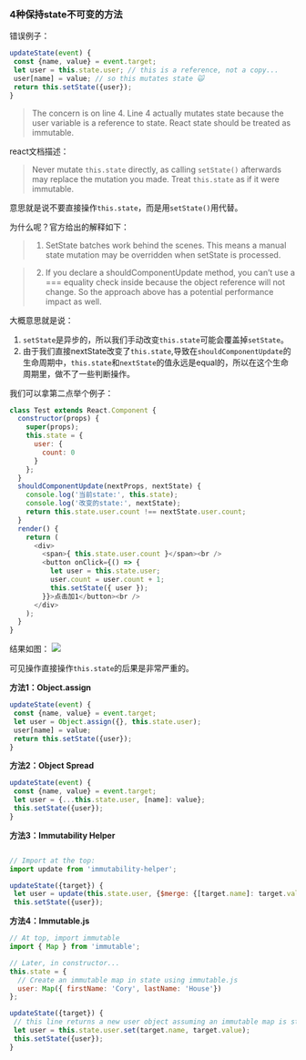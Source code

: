### 4种保持state不可变的方法

错误例子：
```javascript
updateState(event) {
 const {name, value} = event.target;
 let user = this.state.user; // this is a reference, not a copy...
 user[name] = value; // so this mutates state 🙀
 return this.setState({user});
}
```
> The concern is on line 4. Line 4 actually mutates state because the user variable is a reference to state. React state should be treated as immutable.

react文档描述：
> Never mutate `this.state` directly, as calling `setState()` afterwards may replace the mutation you made. Treat `this.state` as if it were immutable.

意思就是说不要直接操作`this.state`，而是用`setState()`用代替。

为什么呢？官方给出的解释如下：
> 1. SetState batches work behind the scenes. This means a manual state mutation may be overridden when setState is processed.

> 2. If you declare a shouldComponentUpdate method, you can’t use a === equality check inside because the object reference will not change. So the approach above has a potential performance impact as well.

大概意思就是说：
  1. `setState`是异步的，所以我们手动改变`this.state`可能会覆盖掉`setState`。
  2. 由于我们直接nextState改变了`this.state`,导致在`shouldComponentUpdate`的生命周期中，`this.state`和`nextState`的值永远是equal的，所以在这个生命周期里，做不了一些判断操作。

我们可以拿第二点举个例子：
```javascript
class Test extends React.Component {
  constructor(props) {
    super(props);
    this.state = {
      user: {
        count: 0
      }
    };
  }
  shouldComponentUpdate(nextProps, nextState) {
    console.log('当前state:', this.state);
    console.log('改变的state:', nextState);
    return this.state.user.count !== nextState.user.count;
  }
  render() {
    return (
      <div>
        <span>{ this.state.user.count }</span><br />
        <button onClick={() => {
          let user = this.state.user;
          user.count = user.count + 1;
          this.setState({ user });
        }}>点击加1</button><br />
      </div>
    );
  }
}
```
结果如图：
![](https://github.com/wisestcoder/blog/blob/master/react/images/fourImmutable.png)

可见操作直接操作`this.state`的后果是非常严重的。

**方法1：Object.assign**
```javascript
updateState(event) {
 const {name, value} = event.target;
 let user = Object.assign({}, this.state.user);
 user[name] = value;
 return this.setState({user});
}
```

**方法2：Object Spread**
```javascript
updateState(event) {
 const {name, value} = event.target;
 let user = {...this.state.user, [name]: value};
 this.setState({user});
}
```

**方法3：Immutability Helper**
```javascript

// Import at the top:
import update from 'immutability-helper';

updateState({target}) {
 let user = update(this.state.user, {$merge: {[target.name]: target.value}});
 this.setState({user});
```

**方法4：Immutable.js**
```javascript
// At top, import immutable
import { Map } from 'immutable';

// Later, in constructor...
this.state = {
  // Create an immutable map in state using immutable.js
  user: Map({ firstName: 'Cory', lastName: 'House'})
};

updateState({target}) {
 // this line returns a new user object assuming an immutable map is stored in state.
 let user = this.state.user.set(target.name, target.value);
 this.setState({user});
}
```